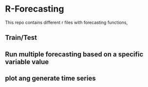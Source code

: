 # R-Forecasting

This repo contains different  r files with forecasting functions, 
## Train/Test
## Run multiple forecasting based on a specific variable value
## plot ang generate time series
